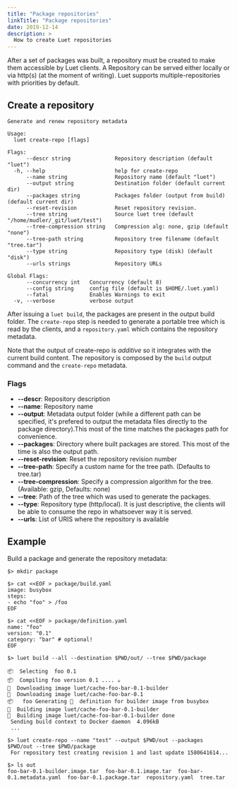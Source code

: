 ```yaml
---
title: "Package repositories"
linkTitle: "Package repositories"
date: 2019-12-14
description: >
  How to create Luet repositories
---
```


After a set of packages was built, a repository must be created to make them accessible by Luet clients. A Repository can be served either locally or via http(s) (at the moment of writing). Luet supports multiple-repositories with priorities by default.

## Create a repository

```
Generate and renew repository metadata

Usage:
  luet create-repo [flags]

Flags:
      --descr string              Repository description (default "luet")
  -h, --help                      help for create-repo
      --name string               Repository name (default "luet")
      --output string             Destination folder (default current dir)
      --packages string           Packages folder (output from build) (default current dir)
      --reset-revision            Reset repository revision.
      --tree string               Source luet tree (default "/home/mudler/_git/luet/test")
      --tree-compression string   Compression alg: none, gzip (default "none")
      --tree-path string          Repository tree filename (default "tree.tar")
      --type string               Repository type (disk) (default "disk")
      --urls strings              Repository URLs

Global Flags:
      --concurrency int   Concurrency (default 8)
      --config string     config file (default is $HOME/.luet.yaml)
      --fatal             Enables Warnings to exit
  -v, --verbose           verbose output

```

After issuing a `luet build`, the packages are present in the output build folder. The `create-repo` step is needed to generate a portable tree which is read by the clients, and a `repository.yaml` which contains the repository metadata.

Note that the output of create-repo is *additive* so it integrates with the current build content. The repository is composed by the `build` output command and the `create-repo` metadata. 

### Flags

- **--descr**: Repository description
- **--name**: Repository name
- **--output**: Metadata output folder (while a different path can be specified, it's prefered to output the metadata files directly to the package directory).This most of the time matches the packages path for convenience.
- **--packages**: Directory where built packages are stored. This most of the time is also the output path.
- **--reset-revision**: Reset the repository revision number
- **--tree-path**: Specify a custom name for the tree path. (Defaults to tree.tar)
- **--tree-compression**: Specify a compression algorithm for the tree. (Available: gzip, Defaults: none)
- **--tree**: Path of the tree which was used to generate the packages.
- **--type**: Repository type (http/local). It is just descriptive, the clients will be able to consume the repo in whatsoever way it is served.
- **--urls**: List of URIS where the repository is available

## Example

Build a package and generate the repository metadata:

```
$> mkdir package

$> cat <<EOF > package/build.yaml
image: busybox
steps:
- echo "foo" > /foo
EOF

$> cat <<EOF > package/definition.yaml
name: "foo"
version: "0.1"
category: "bar" # optional!
EOF

$> luet build --all --destination $PWD/out/ --tree $PWD/package

📦  Selecting  foo 0.1
📦  Compiling foo version 0.1 .... ☕
🐋  Downloading image luet/cache-foo-bar-0.1-builder
🐋  Downloading image luet/cache-foo-bar-0.1
📦   foo Generating 🐋  definition for builder image from busybox
🐋  Building image luet/cache-foo-bar-0.1-builder
🐋  Building image luet/cache-foo-bar-0.1-builder done
 Sending build context to Docker daemon  4.096kB
 ...

$> luet create-repo --name "test" --output $PWD/out --packages $PWD/out --tree $PWD/package
 For repository test creating revision 1 and last update 1580641614...

$> ls out
foo-bar-0.1-builder.image.tar  foo-bar-0.1.image.tar  foo-bar-0.1.metadata.yaml  foo-bar-0.1.package.tar  repository.yaml  tree.tar

```


